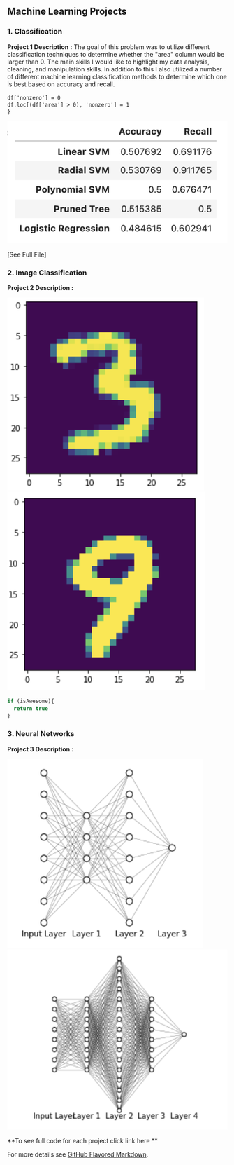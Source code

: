## Machine Learning Projects

### 1. Classification

**Project 1 Description :** The goal of this problem was to utilize different classification techniques to determine whether the "area" column would be larger than 0. The main skills I would like to highlight my data analysis, cleaning, and manipulation skills. In addition to this I also utilized a number of different machine learning classification methods to determine which one is best based on accuracy and recall.

```jupyter notebook
df['nonzero'] = 0
df.loc[(df['area'] > 0), 'nonzero'] = 1
}
``` 

<img src="images/accruacy.png?raw=true"/>

[See Full File]





### 2. Image Classification

**Project 2 Description :**

<img src="images/3.png?raw=true"/>
<img src="images/9.png?raw=true"/>

```javascript
if (isAwesome){
  return true
}
```

### 3. Neural Networks

**Project 3 Description :**

<img src="images/ann.png?raw=true"/>
<img src="images/ann1.png?raw=true"/>

**To see full code for each project click link here **

For more details see [GitHub Flavored Markdown](https://guides.github.com/features/mastering-markdown/).
